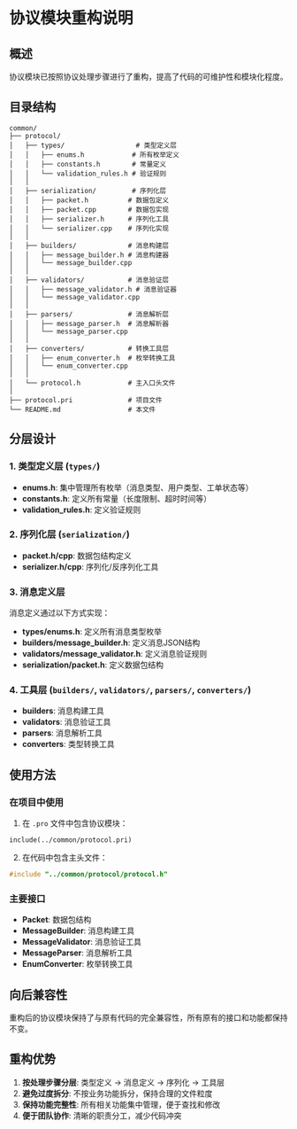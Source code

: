 # 协议模块重构说明

## 概述

协议模块已按照协议处理步骤进行了重构，提高了代码的可维护性和模块化程度。

## 目录结构

```
common/
├── protocol/
│   ├── types/                  # 类型定义层
│   │   ├── enums.h            # 所有枚举定义
│   │   ├── constants.h        # 常量定义
│   │   └── validation_rules.h # 验证规则
│   │
│   ├── serialization/         # 序列化层
│   │   ├── packet.h          # 数据包定义
│   │   ├── packet.cpp        # 数据包实现
│   │   ├── serializer.h      # 序列化工具
│   │   └── serializer.cpp    # 序列化实现
│   │
│   ├── builders/             # 消息构建层
│   │   ├── message_builder.h # 消息构建器
│   │   └── message_builder.cpp
│   │
│   ├── validators/           # 消息验证层
│   │   ├── message_validator.h # 消息验证器
│   │   └── message_validator.cpp
│   │
│   ├── parsers/              # 消息解析层
│   │   ├── message_parser.h  # 消息解析器
│   │   └── message_parser.cpp
│   │
│   ├── converters/           # 转换工具层
│   │   ├── enum_converter.h  # 枚举转换工具
│   │   └── enum_converter.cpp
│   │
│   └── protocol.h            # 主入口头文件
│
├── protocol.pri              # 项目文件
└── README.md                 # 本文件
```

## 分层设计

### 1. 类型定义层 (`types/`)
- **enums.h**: 集中管理所有枚举（消息类型、用户类型、工单状态等）
- **constants.h**: 定义所有常量（长度限制、超时时间等）
- **validation_rules.h**: 定义验证规则

### 2. 序列化层 (`serialization/`)
- **packet.h/cpp**: 数据包结构定义
- **serializer.h/cpp**: 序列化/反序列化工具

### 3. 消息定义层
消息定义通过以下方式实现：
- **types/enums.h**: 定义所有消息类型枚举
- **builders/message_builder.h**: 定义消息JSON结构
- **validators/message_validator.h**: 定义消息验证规则
- **serialization/packet.h**: 定义数据包结构

### 4. 工具层 (`builders/`, `validators/`, `parsers/`, `converters/`)
- **builders**: 消息构建工具
- **validators**: 消息验证工具
- **parsers**: 消息解析工具
- **converters**: 类型转换工具

## 使用方法

### 在项目中使用

1. 在 `.pro` 文件中包含协议模块：
```qmake
include(../common/protocol.pri)
```

2. 在代码中包含主头文件：
```cpp
#include "../common/protocol/protocol.h"
```

### 主要接口

- **Packet**: 数据包结构
- **MessageBuilder**: 消息构建工具
- **MessageValidator**: 消息验证工具
- **MessageParser**: 消息解析工具
- **EnumConverter**: 枚举转换工具

## 向后兼容性

重构后的协议模块保持了与原有代码的完全兼容性，所有原有的接口和功能都保持不变。

## 重构优势

1. **按处理步骤分层**: 类型定义 → 消息定义 → 序列化 → 工具层
2. **避免过度拆分**: 不按业务功能拆分，保持合理的文件粒度
3. **保持功能完整性**: 所有相关功能集中管理，便于查找和修改
4. **便于团队协作**: 清晰的职责分工，减少代码冲突
